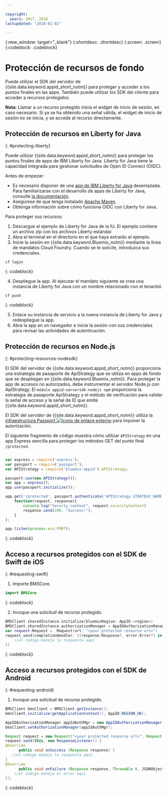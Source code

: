 ```yaml
---

copyright:
  years: 2017, 2018
lastupdated: "2018-01-02"

---
```

{:new_window: target="_blank"}
{:shortdesc: .shortdesc}
{:screen: .screen}
{:codeblock: .codeblock}


# Protección de recursos de fondo

Puede utilizar el SDK del servidor de {{site.data.keyword.appid_short_notm}} para proteger y acceder a los puntos finales en las apps. También puede utilizar los SDK del cliente para acceder a recursos protegidos.

**Nota**: Llamar a un recurso protegido inicia el widget de inicio de sesión, en caso necesario. Si ya se ha obtenido una señal válida, el widget de inicio de sesión no se inicia, y se accede al recurso directamente.

## Protección de recursos en Liberty for Java
{: #protecting-liberty}

Puede utilizar {{site.data.keyword.appid_short_notm}} para proteger los puntos finales de apps de IBM Liberty for Java. Liberty for Java tiene la capacidad integrada para gestionar solicitudes de Open ID Connect (OIDC).

Antes de empezar:
* Es necesario disponer de una [app de IBM Liberty for Java](https://console.bluemix.net/catalog/starters/liberty-for-java) desenlazada. Para familiarizarse con el desarrollo de apps de Liberty for Java, consulte [la documentación](/docs/runtimes/liberty/index.html).
* Asegúrese de que tenga instalado [Apache Maven](https://maven.apache.org/download.cgi).
* Obtenga información sobre cómo funciona OIDC con Liberty for Java.

Para proteger sus recursos:

1. Descargue el ejemplo de Liberty for Java de la IU. El ejemplo contiene un archivo zip con los archivos Liberty estándar.
2. Abra el terminal en el directorio en el que haya extraído el ejemplo.
3. Inicie la sesión en {{site.data.keyword.Bluemix_notm}} mediante la línea de mandatos Cloud Foundry. Cuando se le solicite, introduzca sus credenciales.

  ```
  cf login
  ```
  {: codeblock}

4. Despliegue la app. Al ejecutar el mandato siguiente se crea una instancia de Liberty for Java con un nombre relacionado con el tenantid.

  ```
  cf push
  ```
  {: codeblock}

5. Enlace su instancia de servicio a la nueva instancia de Liberty for Java y redespliegue la app.
6. Abra la app en un navegador e inicie la sesión con sus credenciales para revisar las actividades de autenticación.

## Protección de recursos en Node.js
{: #protecting-resources-nodesdk}

El SDK del servidor de {{site.data.keyword.appid_short_notm}} proporciona una estrategia de pasaporte de ApiStrategy que se utiliza en apps de fondo que se despliegan en {{site.data.keyword.Bluemix_notm}}. Para proteger la app de accesos no autorizados, debe instrumentar el servidor Node.js con ApiStrategy. El `módulo appid-serversdk-nodejs npm` proporciona la estrategia de pasaporte ApiStrategy y el método de verificación para validar la señal de acceso y la señal de ID que emite {{site.data.keyword.appid_short_notm}}.

El SDK del servidor de {{site.data.keyword.appid_short_notm}} utiliza la <a href="http://passportjs.org/" target="_blank">infraestructura Passport <img src="../../icons/launch-glyph.svg" alt="Icono de enlace externo"></a> para imponer la autorización.

El siguiente fragmento de código muestra cómo utilizar `APIStrategy` en una app Express sencilla para proteger los métodos GET del punto final `/protected`.

  ```JavaScript

  var express = require('express');
  var passport = require('passport');
  var APIStrategy = require('bluemix-appid').APIStrategy;

  passport.use(new APIStrategy());
  var app = express();
  app.use(passport.initialize());

  app.get('/protected', passport.authenticate('APIStrategy.STRATEGY_NAME', {session: false }),
      function(request, response){
          console.log("Securty context", request.securityContext)
          response.send(200, "Success!");
      }
  );

  app.listen(process.env.PORT);
  ```
  {: codeblock}


## Acceso a recursos protegidos con el SDK de Swift de iOS
{: #requesting-swift}

1. Importe BMSCore.

  ```swift
  import BMSCore
  ```
  {: codeblock}

2. Invoque una solicitud de recurso protegido.

  ```swift
  BMSClient.sharedInstance.initialize(bluemixRegion: AppID.<region>)
  BMSClient.sharedInstance.authorizationManager = AppIDAuthorizationManager(appid:AppID.sharedInstance)
  var request:Request =  Request(url: "<your protected resource url>")
  request.send(completionHandler: {(response:Response?, error:Error?) in
      //el código maneja la respuesta aquí
  })
  ```
  {: codeblock}


## Acceso a recursos protegidos con el SDK de Android
{: #requesting-android}

1. Invoque una solicitud de recurso protegido.

  ```java
  BMSClient bmsClient = BMSClient.getInstance();
  bmsClient.initialize(getApplicationContext(), AppID.REGION_UK);

  AppIDAuthorizationManager appIdAuthMgr = new AppIDAuthorizationManager(AppID.getInstance())
  bmsClient.setAuthorizationManager(appIdAuthMgr);

  Request request = new Request("<your protected resource url>", Request.GET);
  request.send(this, new ResponseListener() {
  @Override
		public void onSuccess (Response response) {
     //el código maneja la respuesta aquí
  }
  @Override
		public void onFailure (Response response, Throwable t, JSONObject extendedInfo) {
      //el código maneja el error aquí
  });
  ```
  {: codeblock}
